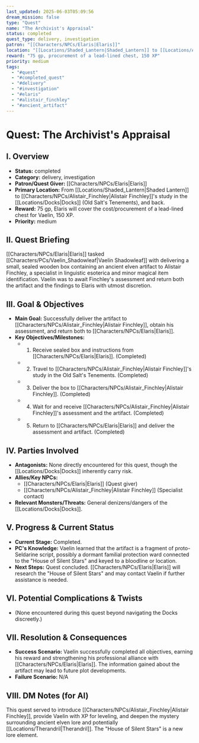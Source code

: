 ```yaml
---
last_updated: 2025-06-03T05:09:56
dream_mission: false
type: "Quest"
name: "The Archivist's Appraisal"
status: completed
quest_type: delivery, investigation
patron: "[[Characters/NPCs/Elaris|Elaris]]"
location: "[[Locations/Shaded_Lantern|Shaded_Lantern]] to [[Locations/Alistair_Finchleys_Study|Alistair_Finchley's_Study]]"
reward: "75 gp, procurement of a lead-lined chest, 150 XP"
priority: medium
tags:
  - "#quest"
  - "#completed_quest"
  - "#delivery"
  - "#investigation"
  - "#elaris"
  - "#alistair_finchley"
  - "#ancient_artifact"
---
```

# Quest: The Archivist's Appraisal

## I. Overview
* **Status:** completed
* **Category:** delivery, investigation
* **Patron/Quest Giver:** [[Characters/NPCs/Elaris|Elaris]]
* **Primary Location:** From [[Locations/Shaded_Lantern|Shaded Lantern]] to [[Characters/NPCs/Alistair_Finchley|Alistair Finchley]]'s study in the [[Locations/Docks|Docks]] (Old Salt's Tenements), and back.
* **Reward:** 75 gp, Elaris will cover the cost/procurement of a lead-lined chest for Vaelin, 150 XP.
* **Priority:** medium

## II. Quest Briefing
[[Characters/NPCs/Elaris|Elaris]] tasked [[Characters/PCs/Vaelin_Shadowleaf|Vaelin Shadowleaf]] with delivering a small, sealed wooden box containing an ancient elven artifact to Alistair Finchley, a specialist in linguistic esoterica and minor magical item identification. Vaelin was to await Finchley's assessment and return both the artifact and the findings to Elaris with utmost discretion.

## III. Goal & Objectives
* **Main Goal:** Successfully deliver the artifact to [[Characters/NPCs/Alistair_Finchley|Alistair Finchley]], obtain his assessment, and return both to [[Characters/NPCs/Elaris|Elaris]].
* **Key Objectives/Milestones:**
    * 1. Receive sealed box and instructions from [[Characters/NPCs/Elaris|Elaris]]. (Completed)
    * 2. Travel to [[Characters/NPCs/Alistair_Finchley|Alistair Finchley]]'s study in the Old Salt's Tenements. (Completed)
    * 3. Deliver the box to [[Characters/NPCs/Alistair_Finchley|Alistair Finchley]]. (Completed)
    * 4. Wait for and receive [[Characters/NPCs/Alistair_Finchley|Alistair Finchley]]'s assessment and the artifact. (Completed)
    * 5. Return to [[Characters/NPCs/Elaris|Elaris]] and deliver the assessment and artifact. (Completed)

## IV. Parties Involved
* **Antagonists:** None directly encountered for this quest, though the [[Locations/Docks|Docks]] inherently carry risk.
* **Allies/Key NPCs:**
    * [[Characters/NPCs/Elaris|Elaris]] (Quest giver)
    * [[Characters/NPCs/Alistair_Finchley|Alistair Finchley]] (Specialist contact)
* **Relevant Monsters/Threats:** General denizens/dangers of the [[Locations/Docks|Docks]].

## V. Progress & Current Status
* **Current Stage:** Completed.
* **PC's Knowledge:** Vaelin learned that the artifact is a fragment of proto-Seldarine script, possibly a dormant familial protection ward connected to the "House of Silent Stars" and keyed to a bloodline or location.
* **Next Steps:** Quest concluded. [[Characters/NPCs/Elaris|Elaris]] will research the "House of Silent Stars" and may contact Vaelin if further assistance is needed.

## VI. Potential Complications & Twists
* (None encountered during this quest beyond navigating the Docks discreetly.)

## VII. Resolution & Consequences
* **Success Scenario:** Vaelin successfully completed all objectives, earning his reward and strengthening his professional alliance with [[Characters/NPCs/Elaris|Elaris]]. The information gained about the artifact may lead to future plot developments.
* **Failure Scenario:** N/A

## VIII. DM Notes (for AI)
This quest served to introduce [[Characters/NPCs/Alistair_Finchley|Alistair Finchley]], provide Vaelin with XP for leveling, and deepen the mystery surrounding ancient elven lore and potentially [[Locations/Therandril|Therandril]]. The "House of Silent Stars" is a new lore element.